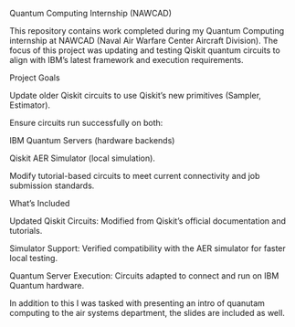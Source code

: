 Quantum Computing Internship (NAWCAD)

This repository contains work completed during my Quantum Computing internship at NAWCAD (Naval Air Warfare Center Aircraft Division). The focus of this project was updating and testing Qiskit quantum circuits to align with IBM’s latest framework and execution requirements.

Project Goals

Update older Qiskit circuits to use Qiskit’s new primitives (Sampler, Estimator).

Ensure circuits run successfully on both:

IBM Quantum Servers (hardware backends)

Qiskit AER Simulator (local simulation).

Modify tutorial-based circuits to meet current connectivity and job submission standards.

What’s Included

Updated Qiskit Circuits: Modified from Qiskit’s official documentation and tutorials.

Simulator Support: Verified compatibility with the AER simulator for faster local testing.

Quantum Server Execution: Circuits adapted to connect and run on IBM Quantum hardware.

In addition to this I was tasked with presenting an intro of quanutam computing to the air systems department, the slides are included as well.
